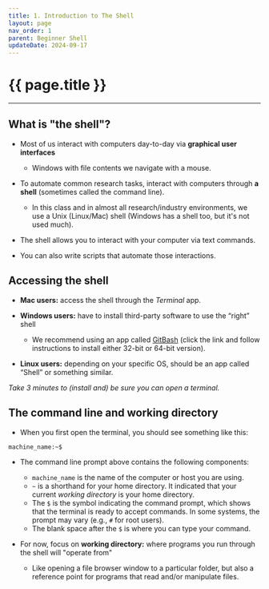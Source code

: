 ```yaml
---
title: 1. Introduction to The Shell 
layout: page
nav_order: 1
parent: Beginner Shell
updateDate: 2024-09-17
---
```


# {{ page.title }}
---

## What is "the shell"?

- Most of us interact with computers day-to-day via **graphical user interfaces**
    - Windows with file contents we navigate with a mouse.

- To automate common research tasks, interact with computers through **a shell** (sometimes called the command line).
    - In this class and in almost all research/industry environments, we use a Unix (Linux/Mac) shell (Windows has a shell too, but it's not used much).

- The shell allows you to interact with your computer via text commands.

- You can also write scripts that automate those interactions.

## Accessing the shell

- **Mac users:** access the shell through the *Terminal* app.

- **Windows users:** have to install third-party software to use the “right” shell
    - We recommend using an app called [GitBash](https://git-scm.com/download/win) (click the link and follow instructions to install either 32-bit or 64-bit version).

- **Linux users:** depending on your specific OS, should be an app called “Shell” or something similar.

*Take 3 minutes to (install and) be sure you can open a terminal.*

## The command line and working directory

- When you first open the terminal, you should see something like this:

```bash
machine_name:~$
```

- The command line prompt above contains the following components:
    - `machine_name` is the name of the computer or host you are using.
    - `~` is a shorthand for your home directory. It indicated that your current *working directory* is your home directory.
    - The `$` is the symbol indicating the command prompt, which shows that the terminal is ready to accept commands. In some systems, the prompt may vary (e.g., `#` for root users).
    - The blank space after the `$` is where you can type your command. 

- For now, focus on **working directory:** where programs you run through the shell will "operate from"
    - Like opening a file browser window to a particular folder, but also a reference point for programs that read and/or manipulate files.
